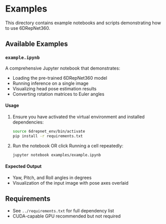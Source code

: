 # Examples

This directory contains example notebooks and scripts demonstrating how to use 6DRepNet360.

## Available Examples

### `example.ipynb`
A comprehensive Jupyter notebook that demonstrates:
- Loading the pre-trained 6DRepNet360 model
- Running inference on a single image
- Visualizing head pose estimation results
- Converting rotation matrices to Euler angles

#### Usage
1. Ensure you have activated the virtual environment and installed dependencies:
   ```bash
   source 6drepnet_env/bin/activate
   pip install -r requirements.txt
   ```

2. Run the notebook OR click Running a cell repeatedly:
   ```bash
   jupyter notebook examples/example.ipynb
   ```

#### Expected Output
- Yaw, Pitch, and Roll angles in degrees
- Visualization of the input image with pose axes overlaid

## Requirements
- See `../requirements.txt` for full dependency list
- CUDA-capable GPU recommended but not required
